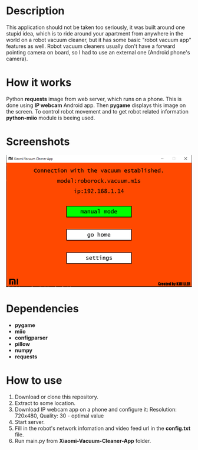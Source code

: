 # Description
This application should not be taken too seriously, it was built around one stupid idea, which is to ride around your apartment from anywhere in the world on a robot vacuum cleaner, but it has some basic "robot vacuum app" features as well. Robot vacuum cleaners usually don't have a forward pointing camera on board, so I had to use an external one (Android phone's camera). 
# How it works
Python **requests** image from web server, which runs on a phone. This is done using **IP webcam** Android app. Then **pygame** displays this image on the screen. To control robot movement and to get robot related information **python-miio** module is beeing used.
# Screenshots
![This is an image](/imgs/Screenshots/connected_main.png)
# Dependencies
 - **pygame**
 - **miio** 
 - **configparser**
 - **pillow**
 - **numpy**
 - **requests**
# How to use
 1) Download or clone this repository.
 2) Extract to some location.
 3) Download IP webcam app on a phone and configure it:
      Resolution: 720x480, 
      Quality: 30 - optimal value
 4) Start server.
 5) Fill in the robot's network infomation and video feed url in the **config.txt** file.
 6) Run main.py from **Xiaomi-Vacuum-Cleaner-App** folder.
